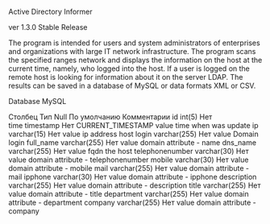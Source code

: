 Active Directory Informer

ver 1.3.0 Stable Release

The program is intended for users and system administrators of enterprises and
organizations with large IT network infrastructure. 
The program scans the specified ranges network and displays the information
on the host at the current time, namely, who logged into the host.
If a user is logged on the remote host is looking for information about it
on the server LDAP. The results can be saved in a database of MySQL or 
data formats XML or CSV.

Database
MySQL

Столбец	Тип	Null	По умолчанию	Комментарии
id	int(5)	Нет 	 	 
time	timestamp	Нет 	CURRENT_TIMESTAMP 	value time when was update 
ip	varchar(15)	Нет 	 	value ip address host 
login	varchar(255)	Нет 	 	value Domain login 
full_name	varchar(255)	Нет 	 	value domain attribute - name 
dns_name	varchar(255)	Нет 	 	value fqdn the host 
telephonenumber	varchar(30)	Нет 	 	value domain attribute - telephonenumber 
mobile	varchar(30)	Нет 	 	value domain attribute - mobile 
mail	varchar(255)	Нет 	 	value domain attribute - mail 
ipphone	varchar(30)	Нет 	 	value domain attribute - ipphone 
description	varchar(255)	Нет 	 	value domain attribute - description 
title	varchar(255)	Нет 	 	value domain attribute - title 
department	varchar(255)	Нет 	 	value domain attribute - department 
company	varchar(255)	Нет 	 	value domain attribute - company 



